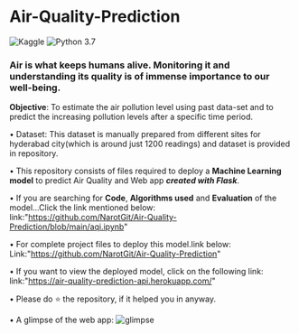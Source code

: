 # Air-Quality-Prediction 
![Kaggle](https://img.shields.io/badge/Dataset-Kaggle-blue.svg) ![Python 3.7](https://img.shields.io/badge/Python-3.7-brightgreen.svg) 

### Air is what keeps humans alive. Monitoring it and understanding its quality is of immense importance to our well-being.
__Objective__: To estimate the air pollution level using past data-set and to predict the increasing pollution levels after a specific time period.


• Dataset: This dataset is manually prepared from different sites for hyderabad city(which is around just 1200 readings) and dataset is provided in repository.


• This repository consists of files required to deploy a __Machine Learning model__ to predict Air Quality and Web app ___created with Flask___.<br>


• If you are searching for __Code__, __Algorithms used__ and __Evaluation__ of the model...Click the link mentioned below:
link:"https://github.com/NarotGit/Air-Quality-Prediction/blob/main/aqi.ipynb"

• For complete project files to deploy this model.link below:
Link:"https://github.com/NarotGit/Air-Quality-Prediction"

• If you want to view the deployed model, click on the following link:<br>
link:"https://air-quality-prediction-api.herokuapp.com/"

•  Please do ⭐ the repository, if it helped you in anyway.

• A glimpse of the web app:
![glimpse](https://im2.ezgif.com/tmp/ezgif-2-ca7fde83be12.gif)


